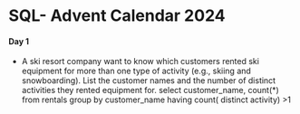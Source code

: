 # SQL- Advent Calendar 2024
#### Day 1
- A ski resort company want to know which customers rented ski equipment for more than one type of activity (e.g., skiing and snowboarding). List the customer names and the number of distinct activities they rented equipment for.
select customer_name, count(*)
from rentals 
group by customer_name
having count( distinct activity) >1
